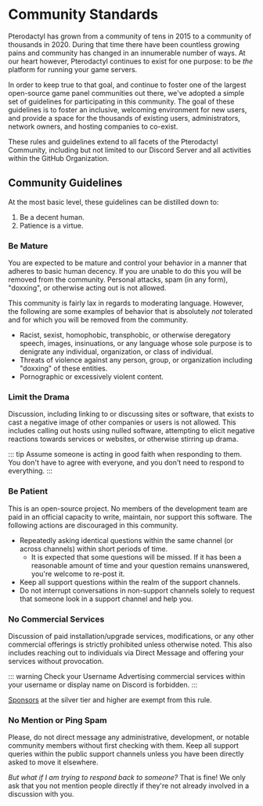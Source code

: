 # Community Standards

<!--
    Sorry, but this file is off limits to additions or deletions that are not the result of fixing
    grammar or spelling mistakes.
-->

Pterodactyl has grown from a community of tens in 2015 to a community of thousands in 2020. During that time
there have been countless growing pains and community has changed in an innumerable number of ways. At our heart
however, Pterodactyl continues to exist for one purpose: to be _the_ platform for running your game servers.

In order to keep true to that goal, and continue to foster one of the largest open-source game panel communities
out there, we've adopted a simple set of guidelines for participating in this community. The goal of these guidelines
is to foster an inclusive, welcoming environment for new users, and provide a space for the thousands of existing
users, administrators, network owners, and hosting companies to co-exist.

These rules and guidelines extend to all facets of the Pterodactyl Community, including but not limited to our
Discord Server and all activities within the GitHub Organization.

## Community Guidelines
At the most basic level, these guidelines can be distilled down to:

1. Be a decent human.
2. Patience is a virtue.

### Be Mature
You are expected to be mature and control your behavior in a manner that adheres to basic human decency. If you are
unable to do this you will be removed from the community. Personal attacks, spam (in any form), "doxxing", or otherwise
acting out is not allowed.

This community is fairly lax in regards to moderating language. However, the following are some examples of
behavior that is absolutely _not_ tolerated and for which you will be removed from the community.

* Racist, sexist, homophobic, transphobic, or otherwise deregatory speech, images, insinuations, or any language whose
  sole purpose is to denigrate any individual, organization, or class of individual.
* Threats of violence against any person, group, or organization including "doxxing" of these entities.
* Pornographic or excessively violent content.

### Limit the Drama
Discussion, including linking to or discussing sites or software, that exists to cast a negative image of other
companies or users is not allowed. This includes calling out hosts using nulled software, attempting to elicit negative
reactions towards services or websites, or otherwise stirring up drama.

::: tip
Assume someone is acting in good faith when responding to them. You don't have to agree with everyone, and you
don't need to respond to everything.
:::

### Be Patient
This is an open-source project. No members of the development team are paid in an official capacity to write,
maintain, nor support this software. The following actions are discouraged in this community.

* Repeatedly asking identical questions within the same channel (or across channels) within short periods of time.
  * It is expected that some questions will be missed. If it has been a reasonable amount of time and your question
    remains unanswered, you're welcome to re-post it.
* Keep all support questions within the realm of the support channels.
* Do not interrupt conversations in non-support channels solely to request that someone look in a support channel
  and help you.

### No Commercial Services
Discussion of paid installation/upgrade services, modifications, or any other commercial offerings is strictly
prohibited unless otherwise noted. This also includes reaching out to individuals via Direct Message and offering
your services without provocation.

::: warning Check your Username
Advertising commercial services within your username or display name on Discord is forbidden.
:::

[Sponsors](/project/about.html#sponsors) at the silver tier and higher are exempt from this rule.

### No Mention or Ping Spam
Please, do not direct message any administrative, development, or notable community members without first
checking with them. Keep all support queries within the public support channels unless you have been directly
asked to move it elsewhere.

_But what if I am trying to respond back to someone?_ That is fine! We only ask that you not mention people
directly if they're not already involved in a discussion with you.
